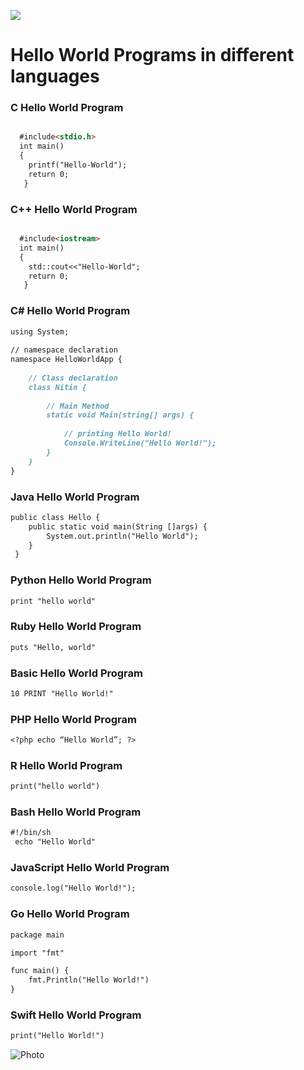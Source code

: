 ![](https://github.com/nitin21897/Hello-World/blob/master/nitin.png)
#             Hello World Programs in different languages


### C Hello World Program

```markdown

  #include<stdio.h>
  int main()
  {
    printf("Hello-World");
    return 0;
   }
```

### C++ Hello World Program

```markdown

  #include<iostream>
  int main()
  {
    std::cout<<"Hello-World";
    return 0;
   }
```

### C# Hello World Program

```markdown
using System; 
  
// namespace declaration 
namespace HelloWorldApp { 
      
    // Class declaration 
    class Nitin { 
          
        // Main Method 
        static void Main(string[] args) { 
              
            // printing Hello World! 
            Console.WriteLine("Hello World!"); 
        } 
    } 
} 
```

### Java Hello World Program 

```markdown
public class Hello {
  	public static void main(String []args) {
 		System.out.println("Hello World");
  	}
 }
 ```
 
### Python Hello World Program

```markdown
print "hello world"
```

### Ruby Hello World Program

```markdown
puts "Hello, world"
```

### Basic Hello World Program

```markdown
10 PRINT "Hello World!"
```

### PHP Hello World Program

```markdown
<?php echo “Hello World”; ?>
```

### R Hello World Program

```markdown
print("hello world")
```

### Bash Hello World Program

```markdown
#!/bin/sh
 echo "Hello World"
```

### JavaScript Hello World Program

```markdown
console.log("Hello World!");
```

###  Go Hello World Program

```markdown
package main

import "fmt"

func main() {
	fmt.Println("Hello World!")
}
```

### Swift Hello World Program

```markdown
print("Hello World!")
```
![Photo](https://github.com/nitin21897/Hello-World/blob/master/images2.jpeg)
